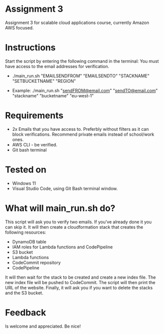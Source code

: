 # Assignment 3
Assignment 3 for scalable cloud applications course, currently Amazon AWS focused.

# Instructions
Start the script by entering the following command in the terminal:
You must have access to the email addresses for verification.

* ./main_run.sh "EMAILSENDFROM" "EMAILSENDTO" "STACKNAME" "SETBUCKETNAME" "REGION"

* Example: ./main_run.sh "sendFROM@email.com" "sendTO@email.com" "stackname" "bucketname" "eu-west-1"

# Requirements
* 2x Emails that you have access to. Preferbly without filters as it can block verifications. Recommend private emails instead of school/work ones.
* AWS CLI - be verified.
* Git bash terminal

# Tested on
* Windows 11
* Visual Studio Code, using Git Bash terminal window.

# What will main_run.sh do?
This script will ask you to verify two emails. If you've already done it you can skip it.
It will then create a cloudformation stack that creates the following resources:
- DynamoDB table
- IAM roles for Lambda functions and CodePipeline
- S3 bucket
- Lambda functions
- CodeCommit repository
- CodePipeline

It will then wait for the stack to be created and create a new index file.
The new index file will be pushed to CodeCommit.
The script will then print the URL of the website.
Finally, it will ask you if you want to delete the stacks and the S3 bucket.

# Feedback
Is welcome and appreciated. Be nice!

